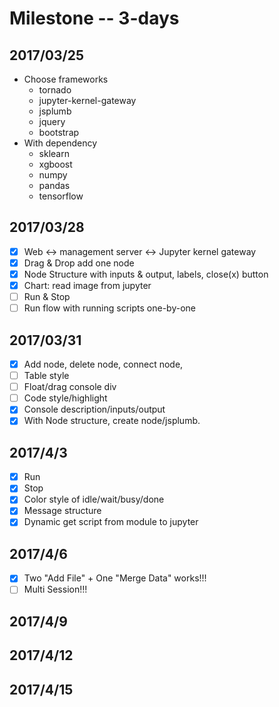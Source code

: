 # Milestone -- 3-days
## 2017/03/25
* Choose frameworks
    * tornado
    * jupyter-kernel-gateway
    * jsplumb
    * jquery
    * bootstrap
* With dependency
    * sklearn
    * xgboost
    * numpy
    * pandas
    * tensorflow

## 2017/03/28
- [x] Web <-> management server <-> Jupyter kernel gateway
- [x] Drag & Drop add one node
- [x] Node Structure with inputs & output, labels, close(x) button
- [X] Chart: read image from jupyter
- [ ] Run & Stop
- [ ] Run flow with running scripts one-by-one

## 2017/03/31
- [x] Add node, delete node, connect node,
- [ ] Table style
- [ ] Float/drag console div
- [ ] Code style/highlight
- [x] Console description/inputs/output
- [x] With Node structure, create node/jsplumb.

## 2017/4/3
- [x] Run 
- [x] Stop
- [x] Color style of idle/wait/busy/done
- [x] Message structure
- [x] Dynamic get script from module to jupyter

## 2017/4/6
- [x] Two "Add File" + One "Merge Data" works!!!
- [ ] Multi Session!!!

## 2017/4/9

## 2017/4/12

## 2017/4/15

